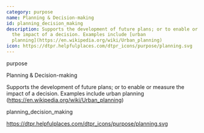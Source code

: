 ```yaml
---
category: purpose
name: Planning & Decision-making
id: planning_decision_making
description: Supports the development of future plans; or to enable or measure
  the impact of a decision. Examples include [urban
  planning](https://en.wikipedia.org/wiki/Urban_planning)
icon: https://dtpr.helpfulplaces.com/dtpr_icons/purpose/planning.svg
---
```

purpose

Planning & Decision-making

Supports the development of future plans; or to enable or measure the impact of a decision. Examples include urban planning (https://en.wikipedia.org/wiki/Urban_planning)

planning_decision_making

https://dtpr.helpfulplaces.com/dtpr_icons/purpose/planning.svg